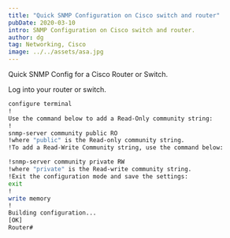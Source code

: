 ```yaml
---
title: "Quick SNMP Configuration on Cisco switch and router"
pubDate: 2020-03-10
intro: SNMP Configuration on Cisco switch and router.
author: dg
tag: Networking, Cisco
image: ../../assets/asa.jpg
---
```

Quick SNMP Config for a Cisco Router or Switch.

Log into your router or switch.

```bash
configure terminal
!
Use the command below to add a Read-Only community string:
!
snmp-server community public RO
!where "public" is the Read-only community string.
!To add a Read-Write Community string, use the command below:

!snmp-server community private RW
!where "private" is the Read-write community string.
!Exit the configuration mode and save the settings:
exit
!
write memory
!
Building configuration...
[OK]
Router#
```